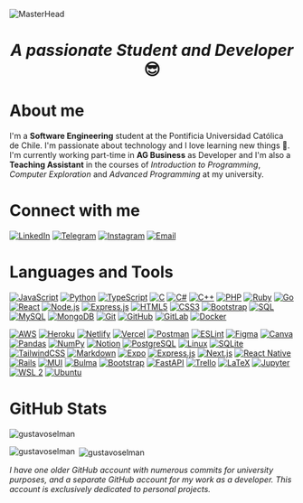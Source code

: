 ![MasterHead](./images/github-cover.gif)

<h1 align="center"><i>A passionate Student and Developer</i> 😎</h1>

# About me
I'm a **Software Engineering** student at the Pontificia Universidad Católica de Chile. I'm passionate about technology and I love learning new things 🚀. I'm currently working part-time in **AG Business** as Developer and I'm also a **Teaching Assistant** in the courses of _Introduction to Programming_, _Computer Exploration_ and _Advanced Programming_ at my university.

# Connect with me

[![LinkedIn](https://img.shields.io/badge/LinkedIn-%230077B5.svg?logo=linkedin&logoColor=white)](https://www.linkedin.com/in/gustavo-selman) 
[![Telegram](https://img.shields.io/badge/Telegram-%232CA5E0.svg?logo=telegram&logoColor=white)](https://t.me/gustavoselman)
[![Instagram](https://img.shields.io/badge/Instagram-%23E4405F.svg?logo=instagram&logoColor=white)](https://instagram.com/gustavoselman) 
[![Email](https://img.shields.io/badge/Email-%23D14836.svg?logo=gmail&logoColor=white)](mailto:gustavo.selman@uc.cl)

# Languages and Tools

[![JavaScript](https://img.shields.io/badge/JavaScript-%23323330.svg?style=flat&logo=javascript&logoColor=%23F7DF1E)](https://developer.mozilla.org/en-US/docs/Web/JavaScript)
[![Python](https://img.shields.io/badge/Python-3670A0?style=flat&logo=python&logoColor=ffdd54)](https://www.python.org/)
[![TypeScript](https://img.shields.io/badge/TypeScript-%23007ACC.svg?style=flat&logo=typescript&logoColor=white)](https://www.typescriptlang.org/)
[![C](https://img.shields.io/badge/C-%2300599C.svg?style=flat&logo=c&logoColor=white)](https://www.w3schools.com/cs/)
[![C#](https://img.shields.io/badge/C%23-%23239120.svg?style=flat&logo=c-sharp&logoColor=white)](https://www.w3schools.com/cs/)
[![C++](https://img.shields.io/badge/C++-%2300599C.svg?style=flat&logo=c%2B%2B&logoColor=white)](https://www.w3schools.com/cpp/)
[![PHP](https://img.shields.io/badge/PHP-%23777BB4.svg?style=flat&logo=php&logoColor=white)](https://www.php.net/)
[![Ruby](https://img.shields.io/badge/Ruby-%23CC342D.svg?style=flat&logo=ruby&logoColor=white)](https://www.ruby-lang.org/en/)
[![Go](https://img.shields.io/badge/Go-%2300ADD8.svg?style=flat&logo=go&logoColor=white)](https://golang.org/)
[![React](https://img.shields.io/badge/React-%2320232a.svg?style=flat&logo=react&logoColor=61DAFB)](https://reactjs.org/)
[![Node.js](https://img.shields.io/badge/Node.js-6DA55F?style=flat&logo=node.js&logoColor=white)](https://nodejs.org/)
[![Express.js](https://img.shields.io/badge/Express.js-%23404d59.svg?style=flat&logo=express&logoColor=61DAFB)](https://expressjs.com/)
[![HTML5](https://img.shields.io/badge/HTML5-%23E34F26.svg?style=flat&logo=html5&logoColor=white)](https://www.w3.org/html/)
[![CSS3](https://img.shields.io/badge/CSS3-%231572B6.svg?style=flat&logo=css3&logoColor=white)](https://www.w3schools.com/css/)
[![Bootstrap](https://img.shields.io/badge/Bootstrap-%23563D7C.svg?style=flat&logo=bootstrap&logoColor=white)](https://getbootstrap.com/)
[![SQL](https://img.shields.io/badge/SQL-%23007396.svg?style=flat&logo=postgresql&logoColor=white)](https://www.postgresql.org/)
[![MySQL](https://img.shields.io/badge/MySQL-%234479A1.svg?style=flat&logo=mysql&logoColor=white)](https://www.mysql.com/)
[![MongoDB](https://img.shields.io/badge/MongoDB-%234ea94b.svg?style=flat&logo=mongodb&logoColor=white)](https://www.mongodb.com/)
[![Git](https://img.shields.io/badge/Git-%23F05032.svg?style=flat&logo=git&logoColor=white)](https://git-scm.com/)
[![GitHub](https://img.shields.io/badge/GitHub-%23121011.svg?style=flat&logo=github&logoColor=white)](https://github.com/)
[![GitLab](https://img.shields.io/badge/GitLab-%23FCA121.svg?style=flat&logo=gitlab&logoColor=white)](https://about.gitlab.com/)
[![Docker](https://img.shields.io/badge/Docker-%232496ED.svg?style=flat&logo=docker&logoColor=white)](https://www.docker.com/)
<!-- [![Kubernetes](https://img.shields.io/badge/Kubernetes-%23326CE5.svg?style=flat&logo=kubernetes&logoColor=white)](https://kubernetes.io/) -->
[![AWS](https://img.shields.io/badge/AWS-%23FF9900.svg?style=flat&logo=amazon-aws&logoColor=white)](https://aws.amazon.com/)
[![Heroku](https://img.shields.io/badge/Heroku-%23430098.svg?style=flat&logo=heroku&logoColor=white)](https://www.heroku.com/)
[![Netlify](https://img.shields.io/badge/Netlify-%23000000.svg?style=flat&logo=netlify&logoColor=00C7B7)](https://www.netlify.com/)
[![Vercel](https://img.shields.io/badge/Vercel-%23000000.svg?style=flat&logo=vercel&logoColor=white)](https://vercel.com/)
[![Postman](https://img.shields.io/badge/Postman-FF6C37?style=flat&logo=postman&logoColor=white)](https://www.postman.com/)
[![ESLint](https://img.shields.io/badge/ESLint-4B3263?style=flat&logo=eslint&logoColor=white)](https://eslint.org/)
[![Figma](https://img.shields.io/badge/Figma-%23F24E1E.svg?style=flat&logo=figma&logoColor=white)](https://www.figma.com/)
[![Canva](https://img.shields.io/badge/Canva-%2300C4CC.svg?style=flat&logo=Canva&logoColor=white)](https://www.canva.com/)
[![Pandas](https://img.shields.io/badge/Pandas-%23150458.svg?style=flat&logo=pandas&logoColor=white)](https://pandas.pydata.org/)
[![NumPy](https://img.shields.io/badge/NumPy-%23013243.svg?style=flat&logo=numpy&logoColor=white)](https://numpy.org/)
[![Notion](https://img.shields.io/badge/Notion-%23000000.svg?style=flat&logo=notion&logoColor=white)](https://www.notion.so/)
[![PostgreSQL](https://img.shields.io/badge/PostgreSQL-%23336791.svg?style=flat&logo=postgresql&logoColor=white)](https://www.postgresql.org/)
[![Linux](https://img.shields.io/badge/Linux-%23FCC624.svg?style=flat&logo=linux&logoColor=white)](https://www.linux.org/)
[![SQLite](https://img.shields.io/badge/SQLite-%23003B57.svg?style=flat&logo=sqlite&logoColor=white)](https://www.sqlite.org/)
[![TailwindCSS](https://img.shields.io/badge/TailwindCSS-%2338B2AC.svg?style=flat&logo=tailwind-css&logoColor=white)](https://tailwindcss.com/)
[![Markdown](https://img.shields.io/badge/Markdown-%23000000.svg?style=flat&logo=markdown&logoColor=white)](https://www.markdownguide.org/)
[![Expo](https://img.shields.io/badge/Expo-1C1E24?style=flat&logo=expo&logoColor=D04A37)](https://expo.dev/)
[![Express.js](https://img.shields.io/badge/Express.js-%23404d59.svg?style=flat&logo=express&logoColor=61DAFB)](https://expressjs.com/)
[![Next.js](https://img.shields.io/badge/Next.js-black?style=flat&logo=next.js&logoColor=white)](https://nextjs.org/)
[![React Native](https://img.shields.io/badge/React_Native-%2320232a.svg?style=flat&logo=react&logoColor=61DAFB)](https://reactnative.dev/)
[![Rails](https://img.shields.io/badge/Rails-%23CC0000.svg?style=flat&logo=ruby-on-rails&logoColor=white)](https://rubyonrails.org/)
[![MUI](https://img.shields.io/badge/MUI-%230081CB.svg?style=flat&logo=material-ui&logoColor=white)](https://mui.com/)
[![Bulma](https://img.shields.io/badge/Bulma-%23000000.svg?style=flat&logo=bulma&logoColor=white)](https://bulma.io/)
[![Bootstrap](https://img.shields.io/badge/Bootstrap-%23563D7C.svg?style=flat&logo=bootstrap&logoColor=white)](https://getbootstrap.com/)
[![FastAPI](https://img.shields.io/badge/FastAPI-%23007ACC.svg?style=flat&logo=fastapi&logoColor=white)](https://fastapi.tiangolo.com/)
[![Trello](https://img.shields.io/badge/Trello-%23026AA7.svg?style=flat&logo=trello&logoColor=white)](https://trello.com/)
[![LaTeX](https://img.shields.io/badge/LaTeX-%23008080.svg?style=flat&logo=latex&logoColor=white)](https://www.latex-project.org/)
[![Jupyter](https://img.shields.io/badge/Jupyter-%23F37626.svg?style=flat&logo=jupyter&logoColor=white)](https://jupyter.org/)
[![WSL 2](https://img.shields.io/badge/WSL%202-%23007CFF.svg?style=flat&logo=windows&logoColor=white)](https://docs.microsoft.com/en-us/windows/wsl/)
[![Ubuntu](https://img.shields.io/badge/Ubuntu-%23E95420.svg?style=flat&logo=ubuntu&logoColor=white)](https://ubuntu.com/)


# GitHub Stats

<!-- Profile views -->
<p align="left"> <img src="https://komarev.com/ghpvc/?username=gustavoselman&label=Profile%20views&color=0e75b6&style=flat" alt="gustavoselman" /> </p>

<!-- Most Used Languages -->
<p><img align="left" src="https://github-readme-stats.vercel.app/api/top-langs?username=gustavoselman&show_icons=true&locale=en&layout=compact" alt="gustavoselman" /></p>

<!-- Gustavo Selman's Github Stats -->
<p>&nbsp;<img align="center" src="https://github-readme-stats.vercel.app/api?username=gustavoselman&show_icons=true&locale=en" alt="gustavoselman" /></p>

<!-- Current Streak -->
<!-- <p><img align="center" src="https://github-readme-streak-stats.herokuapp.com/?user=gustavoselman&" alt="gustavoselman" /></p> -->


_I have one older GitHub account with numerous commits for university purposes, and a separate GitHub account for my work as a developer. This account is exclusively dedicated to personal projects._